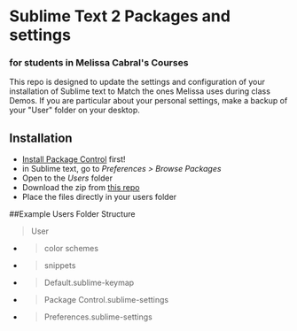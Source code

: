 # Sublime Text 2 Packages and settings 

### for students in Melissa Cabral's Courses


This repo is designed to update the settings and configuration of your installation of Sublime text to Match the ones Melissa uses during class Demos. If you are particular about your personal settings, make a backup of your "User" folder on your desktop. 

## Installation

* [Install Package Control](https://sublime.wbond.net/installation) first! 
* in Sublime text, go to _Preferences > Browse Packages_
* Open to the _Users_ folder
* Download the zip from [this repo](https://github.com/melissacabral/User/archive/master.zip)
* Place the files directly in your users folder

##Example Users Folder Structure

 > User
  * > color schemes
  * > snippets
  * > Default.sublime-keymap
  * > Package Control.sublime-settings
  * > Preferences.sublime-settings



